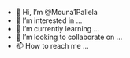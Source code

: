 - 👋 Hi, I’m @Mouna1Pallela
- 👀 I’m interested in ...
- 🌱 I’m currently learning ...
- 💞️ I’m looking to collaborate on ...
- 📫 How to reach me ...

<!---
Mouna1Pallela/Mouna1Pallela is a ✨ special ✨ repository because its `README.md` (this file) appears on your GitHub profile.
You can click the Preview link to take a look at your changes.
--->
